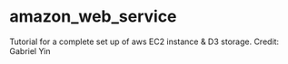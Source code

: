 # amazon_web_service

Tutorial for a complete set up of aws EC2 instance & D3 storage.
Credit: Gabriel Yin
